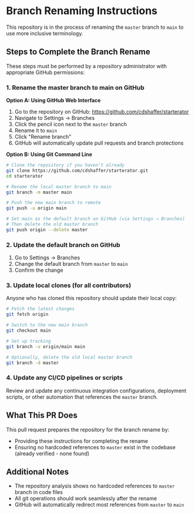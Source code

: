 # Branch Renaming Instructions

This repository is in the process of renaming the `master` branch to `main` to use more inclusive terminology.

## Steps to Complete the Branch Rename

These steps must be performed by a repository administrator with appropriate GitHub permissions:

### 1. Rename the master branch to main on GitHub

**Option A: Using GitHub Web Interface**
1. Go to the repository on GitHub: https://github.com/cdshaffer/starterator
2. Navigate to Settings → Branches
3. Click the pencil icon next to the `master` branch
4. Rename it to `main`
5. Click "Rename branch"
6. GitHub will automatically update pull requests and branch protections

**Option B: Using Git Command Line**
```bash
# Clone the repository if you haven't already
git clone https://github.com/cdshaffer/starterator.git
cd starterator

# Rename the local master branch to main
git branch -m master main

# Push the new main branch to remote
git push -u origin main

# Set main as the default branch on GitHub (via Settings → Branches)
# Then delete the old master branch
git push origin --delete master
```

### 2. Update the default branch on GitHub
1. Go to Settings → Branches
2. Change the default branch from `master` to `main`
3. Confirm the change

### 3. Update local clones (for all contributors)
Anyone who has cloned this repository should update their local copy:

```bash
# Fetch the latest changes
git fetch origin

# Switch to the new main branch
git checkout main

# Set up tracking
git branch -u origin/main main

# Optionally, delete the old local master branch
git branch -d master
```

### 4. Update any CI/CD pipelines or scripts
Review and update any continuous integration configurations, deployment scripts, or other automation that references the `master` branch.

## What This PR Does

This pull request prepares the repository for the branch rename by:
- Providing these instructions for completing the rename
- Ensuring no hardcoded references to `master` exist in the codebase (already verified - none found)

## Additional Notes

- The repository analysis shows no hardcoded references to `master` branch in code files
- All git operations should work seamlessly after the rename
- GitHub will automatically redirect most references from `master` to `main`
